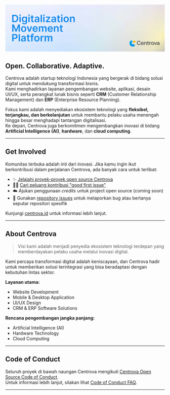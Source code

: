 ![Centrova Banner](../centrova-developer-banner.png) <!-- opsional, bisa diganti banner -->

## Open. Collaborative. Adaptive.

Centrova adalah startup teknologi Indonesia yang bergerak di bidang solusi digital untuk mendukung transformasi bisnis.  
Kami menghadirkan layanan pengembangan website, aplikasi, desain UI/UX, serta perangkat lunak bisnis seperti **CRM** (Customer Relationship Management) dan **ERP** (Enterprise Resource Planning).  

Fokus kami adalah menyediakan ekosistem teknologi yang **fleksibel, terjangkau, dan berkelanjutan** untuk membantu pelaku usaha menengah hingga besar menghadapi tantangan digitalisasi.  
Ke depan, Centrova juga berkomitmen mengembangkan inovasi di bidang **Artificial Intelligence (AI)**, **hardware**, dan **cloud computing**.  

---

## Get Involved

Komunitas terbuka adalah inti dari inovasi. Jika kamu ingin ikut berkontribusi dalam perjalanan Centrova, ada banyak cara untuk terlibat:

- ✨ [Jelajahi proyek-proyek open source Centrova]([https://github.com/centrova](https://github.com/Centrova-ID))  
- 👩‍💻 [Cari peluang kontribusi "good first issue"]([https://github.com/centrova](https://github.com/Centrova-ID))  
- ☁️ Ajukan penggunaan *credits* untuk project open source (coming soon)  
- 🐛 Gunakan [repository issues]([https://github.com/centrova](https://github.com/Centrova-ID)) untuk melaporkan bug atau bertanya seputar repositori spesifik  

Kunjungi [centrova.id](https://centrova.id) untuk informasi lebih lanjut.  

---

## About Centrova

> Visi kami adalah menjadi penyedia ekosistem teknologi terdepan yang memberdayakan pelaku usaha melalui inovasi digital.  

Kami percaya transformasi digital adalah keniscayaan, dan Centrova hadir untuk memberikan solusi terintegrasi yang bisa beradaptasi dengan kebutuhan lintas sektor.  

**Layanan utama:**
- Website Development  
- Mobile & Desktop Application  
- UI/UX Design  
- CRM & ERP Software Solutions  

**Rencana pengembangan jangka panjang:**
- Artificial Intelligence (AI)  
- Hardware Technology  
- Cloud Computing  

---

## Code of Conduct

Seluruh proyek di bawah naungan Centrova mengikuti [Centrova Open Source Code of Conduct](https://github.com/centrova/.github/blob/main/CODE_OF_CONDUCT.md).  
Untuk informasi lebih lanjut, silakan lihat [Code of Conduct FAQ]([https://github.com/centrova](https://github.com/Centrova-ID)).  

---
